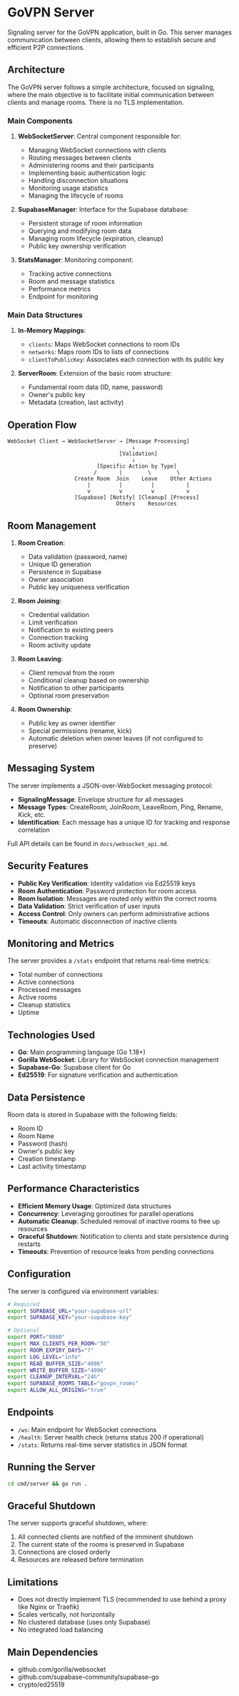 # GoVPN Server

Signaling server for the GoVPN application, built in Go. This server manages communication between clients, allowing them to establish secure and efficient P2P connections.

## Architecture

The GoVPN server follows a simple architecture, focused on signaling, where the main objective is to facilitate initial communication between clients and manage rooms. There is no TLS implementation.

### Main Components

1. **WebSocketServer**: Central component responsible for:
   - Managing WebSocket connections with clients
   - Routing messages between clients
   - Administering rooms and their participants
   - Implementing basic authentication logic
   - Handling disconnection situations
   - Monitoring usage statistics
   - Managing the lifecycle of rooms

2. **SupabaseManager**: Interface for the Supabase database:
   - Persistent storage of room information
   - Querying and modifying room data
   - Managing room lifecycle (expiration, cleanup)
   - Public key ownership verification

3. **StatsManager**: Monitoring component:
   - Tracking active connections
   - Room and message statistics
   - Performance metrics
   - Endpoint for monitoring

### Main Data Structures

1. **In-Memory Mappings**:
   - `clients`: Maps WebSocket connections to room IDs
   - `networks`: Maps room IDs to lists of connections
   - `clientToPublicKey`: Associates each connection with its public key

2. **ServerRoom**: Extension of the basic room structure:
   - Fundamental room data (ID, name, password)
   - Owner's public key
   - Metadata (creation, last activity)

## Operation Flow

```
WebSocket Client → WebSocketServer → [Message Processing]
                                       ↓
                                   [Validation]
                                       ↓
                            [Specific Action by Type]
                           /       |        \        \
                     Create Room  Join    Leave    Other Actions
                         |         |         |          |
                         v         v         v          v
                     [Supabase] [Notify] [Cleanup] [Process]
                                  Others    Resources
```

## Room Management

1. **Room Creation**:
   - Data validation (password, name)
   - Unique ID generation
   - Persistence in Supabase
   - Owner association
   - Public key uniqueness verification

2. **Room Joining**:
   - Credential validation
   - Limit verification
   - Notification to existing peers
   - Connection tracking
   - Room activity update

3. **Room Leaving**:
   - Client removal from the room
   - Conditional cleanup based on ownership
   - Notification to other participants
   - Optional room preservation

4. **Room Ownership**:
   - Public key as owner identifier
   - Special permissions (rename, kick)
   - Automatic deletion when owner leaves (if not configured to preserve)

## Messaging System

The server implements a JSON-over-WebSocket messaging protocol:

- **SignalingMessage**: Envelope structure for all messages
- **Message Types**: CreateRoom, JoinRoom, LeaveRoom, Ping, Rename, Kick, etc.
- **Identification**: Each message has a unique ID for tracking and response correlation

Full API details can be found in `docs/websocket_api.md`.

## Security Features

- **Public Key Verification**: Identity validation via Ed25519 keys
- **Room Authentication**: Password protection for room access
- **Room Isolation**: Messages are routed only within the correct rooms
- **Data Validation**: Strict verification of user inputs
- **Access Control**: Only owners can perform administrative actions
- **Timeouts**: Automatic disconnection of inactive clients

## Monitoring and Metrics

The server provides a `/stats` endpoint that returns real-time metrics:

- Total number of connections
- Active connections
- Processed messages
- Active rooms
- Cleanup statistics
- Uptime

## Technologies Used

- **Go**: Main programming language (Go 1.18+)
- **Gorilla WebSocket**: Library for WebSocket connection management
- **Supabase-Go**: Supabase client for Go
- **Ed25519**: For signature verification and authentication

## Data Persistence

Room data is stored in Supabase with the following fields:
- Room ID
- Room Name
- Password (hash)
- Owner's public key
- Creation timestamp
- Last activity timestamp

## Performance Characteristics

- **Efficient Memory Usage**: Optimized data structures
- **Concurrency**: Leveraging goroutines for parallel operations
- **Automatic Cleanup**: Scheduled removal of inactive rooms to free up resources
- **Graceful Shutdown**: Notification to clients and state persistence during restarts
- **Timeouts**: Prevention of resource leaks from pending connections

## Configuration

The server is configured via environment variables:

```bash
# Required
export SUPABASE_URL="your-supabase-url"
export SUPABASE_KEY="your-supabase-key"

# Optional
export PORT="8080"
export MAX_CLIENTS_PER_ROOM="50"
export ROOM_EXPIRY_DAYS="7"
export LOG_LEVEL="info"
export READ_BUFFER_SIZE="4096"
export WRITE_BUFFER_SIZE="4096"
export CLEANUP_INTERVAL="24h"
export SUPABASE_ROOMS_TABLE="govpn_rooms"
export ALLOW_ALL_ORIGINS="true"
```

## Endpoints

- `/ws`: Main endpoint for WebSocket connections
- `/health`: Server health check (returns status 200 if operational)
- `/stats`: Returns real-time server statistics in JSON format

## Running the Server

```bash
cd cmd/server && go run .
```

## Graceful Shutdown

The server supports graceful shutdown, where:

1. All connected clients are notified of the imminent shutdown
2. The current state of the rooms is preserved in Supabase
3. Connections are closed orderly
4. Resources are released before termination

## Limitations

- Does not directly implement TLS (recommended to use behind a proxy like Nginx or Traefik)
- Scales vertically, not horizontally
- No clustered database (uses only Supabase)
- No integrated load balancing

## Main Dependencies

- github.com/gorilla/websocket
- github.com/supabase-community/supabase-go
- crypto/ed25519

